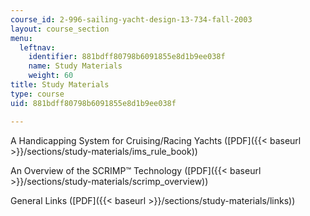 ```yaml
---
course_id: 2-996-sailing-yacht-design-13-734-fall-2003
layout: course_section
menu:
  leftnav:
    identifier: 881bdff80798b6091855e8d1b9ee038f
    name: Study Materials
    weight: 60
title: Study Materials
type: course
uid: 881bdff80798b6091855e8d1b9ee038f

---
```


A Handicapping System for Cruising/Racing Yachts ([PDF]({{< baseurl >}}/sections/study-materials/ims_rule_book))

An Overview of the SCRIMP™ Technology ([PDF]({{< baseurl >}}/sections/study-materials/scrimp_overview))

General Links ([PDF]({{< baseurl >}}/sections/study-materials/links))